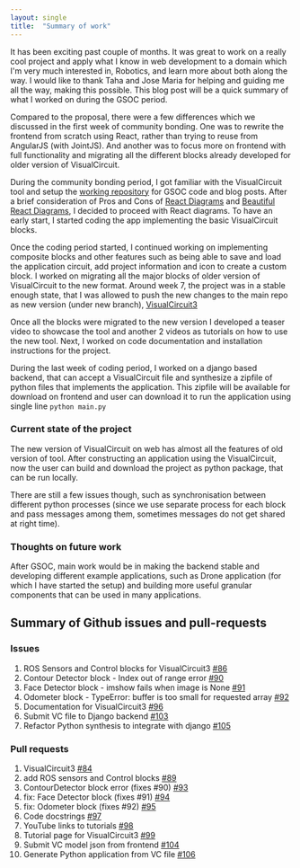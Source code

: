 ```yaml
---
layout: single
title:  "Summary of work"
---
```


It has been exciting past couple of months. It was great to work on a really cool project and apply what I know in web development to a domain which I'm very much interested in, Robotics, and learn more about both along the way. I would like to thank Taha and Jose Maria for helping and guiding me all the way, making this possible. This blog post will be a quick summary of what I worked on during the GSOC period.

Compared to the proposal, there were a few differences which we discussed in the first week of community bonding. One was to rewrite the frontend from scratch using React, rather than trying to reuse from AngularJS (with JointJS). And another was to focus more on frontend with full functionality and migrating all the different blocks already developed for older version of VisualCircuit. 

During the community bonding period, I got familiar with the VisualCircuit tool and setup the [working repository](https://github.com/TheRoboticsClub/gsoc2021-Suhas_Gopal) for GSOC code and blog posts. After a brief consideration of Pros and Cons of [React Diagrams](https://github.com/projectstorm/react-diagrams) and [Beautiful React Diagrams](https://github.com/beautifulinteractions/beautiful-react-diagrams), I decided to proceed with React diagrams. To have an early start, I started coding the app implementing the basic VisualCircuit blocks. 

Once the coding period started, I continued working on implementing composite blocks and other features such as being able to save and load the application circuit, add project information and icon to create a custom block. I worked on migrating all the major blocks of older version of VisualCircuit to the new format. Around week 7, the project was in a stable enough state, that I was allowed to push the new changes to the main repo as new version (under new branch), [VisualCircuit3](https://github.com/JdeRobot/VisualCircuit/tree/VisualCircuit3) 

Once all the blocks were migrated to the new version I developed a teaser video to showcase the tool and another 2 videos as tutorials on how to use the new tool. Next, I worked on code documentation and installation instructions for the project. 

During the last week of coding period, I worked on a django based backend, that can accept a VisualCircuit file and synthesize a zipfile of python files that implements the application. This zipfile will be available for download on frontend and user can download it to run the application using single line `python main.py`

### Current state of the project

The new version of VisualCircuit on web has almost all the features of old version of tool. After constructing an application using the VisualCircuit, now the user can build and download the project as python package, that can be run locally.

There are still a few issues though, such as synchronisation between different python processes (since we use separate process for each block and pass messages among them, sometimes messages do not get shared at right time).

### Thoughts on future work

After GSOC, main work would be in making the backend stable and developing different example applications, such as Drone application (for which I have started the setup) and building more useful granular components that can be used in many applications.



## Summary of Github issues and pull-requests

### Issues
1. ROS Sensors and Control blocks for VisualCircuit3 [#86](https://github.com/JdeRobot/VisualCircuit/issues/86)
2. Contour Detector block - Index out of range error [#90](https://github.com/JdeRobot/VisualCircuit/issues/90)
3. Face Detector block - imshow fails when image is None [#91](https://github.com/JdeRobot/VisualCircuit/issues/91)
4. Odometer block - TypeError: buffer is too small for requested array [#92](https://github.com/JdeRobot/VisualCircuit/issues/92)
5. Documentation for VisualCircuit3 [#96](https://github.com/JdeRobot/VisualCircuit/issues/96)
6. Submit VC file to Django backend [#103](https://github.com/JdeRobot/VisualCircuit/issues/103)
7. Refactor Python synthesis to integrate with django [#105](https://github.com/JdeRobot/VisualCircuit/issues/105)


### Pull requests
1. VisualCircuit3 [#84](https://github.com/JdeRobot/VisualCircuit/pull/84)
2. add ROS sensors and Control blocks [#89](https://github.com/JdeRobot/VisualCircuit/pull/89)
3. ContourDetector block error (fixes #90) [#93](https://github.com/JdeRobot/VisualCircuit/pull/93)
4. fix: Face Detector block (fixes #91) [#94](https://github.com/JdeRobot/VisualCircuit/pull/94)
5. fix: Odometer block (fixes #92) [#95](https://github.com/JdeRobot/VisualCircuit/pull/95)
6. Code docstrings [#97](https://github.com/JdeRobot/VisualCircuit/pull/97)
7. YouTube links to tutorials [#98](https://github.com/JdeRobot/VisualCircuit/pull/98)
9. Tutorial page for VisualCircuit3 [#99](https://github.com/JdeRobot/VisualCircuit/pull/99)
10. Submit VC model json from frontend [#104](https://github.com/JdeRobot/VisualCircuit/pull/104)
11. Generate Python application from VC file [#106](https://github.com/JdeRobot/VisualCircuit/pull/106)